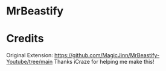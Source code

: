 # MrBeastify

# Credits
Original Extension: https://github.com/MagicJinn/MrBeastify-Youtube/tree/main
Thanks iCraze for helping me make this!

